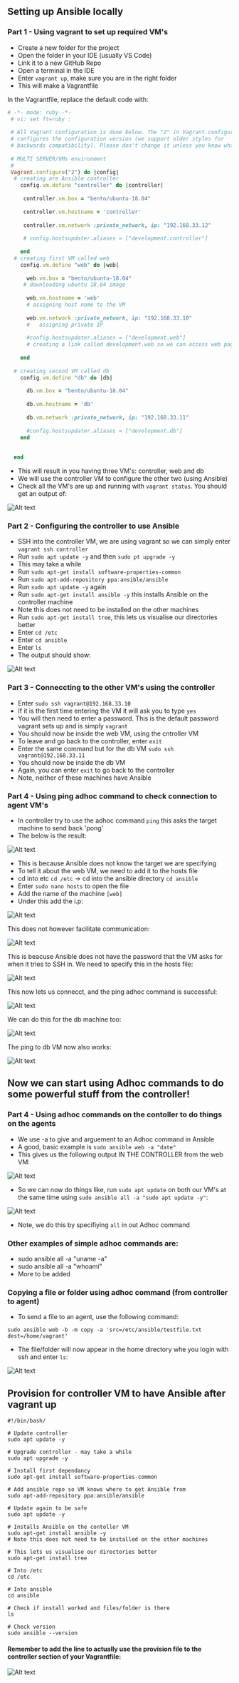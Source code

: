 ## Setting up Ansible locally

### Part 1 - Using vagrant to set up required VM's
- Create a new folder for the project
- Open the folder in your IDE (usually VS Code)
- Link it to a new GitHub Repo
- Open a terminal in the IDE
- Enter `vagrant up`, make sure you are in the right folder
- This will make a Vagrantfile

In the Vagrantfile, replace the default code with:

```ruby
# -*- mode: ruby -*-
 # vi: set ft=ruby :
 
 # All Vagrant configuration is done below. The "2" in Vagrant.configure
 # configures the configuration version (we support older styles for
 # backwards compatibility). Please don't change it unless you know what
 
 # MULTI SERVER/VMs environment 
 #
 Vagrant.configure("2") do |config|
  # creating are Ansible controller
    config.vm.define "controller" do |controller|
      
     controller.vm.box = "bento/ubuntu-18.04"
     
     controller.vm.hostname = 'controller'
     
     controller.vm.network :private_network, ip: "192.168.33.12"
     
     # config.hostsupdater.aliases = ["development.controller"] 
     
    end 
  # creating first VM called web  
    config.vm.define "web" do |web|
      
      web.vm.box = "bento/ubuntu-18.04"
     # downloading ubuntu 18.04 image
  
      web.vm.hostname = 'web'
      # assigning host name to the VM
      
      web.vm.network :private_network, ip: "192.168.33.10"
      #   assigning private IP
      
      #config.hostsupdater.aliases = ["development.web"]
      # creating a link called development.web so we can access web page with this link instread of an IP   
          
    end
    
  # creating second VM called db
    config.vm.define "db" do |db|
      
      db.vm.box = "bento/ubuntu-18.04"
      
      db.vm.hostname = 'db'
      
      db.vm.network :private_network, ip: "192.168.33.11"
      
      #config.hostsupdater.aliases = ["development.db"]     
    end
  
  
  end
```
- This will result in you having three VM's: controller, web and db
- We will use the controller VM to configure the other two (using Ansible)
- Check all the VM's are up and running with `vagrant status`. You should get an output of:

![Alt text](/images/vagrant_status.jpg "All VM's up and running")

### Part 2 - Configuring the controller to use Ansible
- SSH into the controller VM, we are using vagrant so we can simply enter `vagrant ssh controller`
- Run `sudo apt update -y` and then `sudo pt upgrade -y`
- This may take a while
- Run `sudo apt-get install software-properties-common`
- Run `sudo apt-add-repository ppa:ansible/ansible`
- Run `sudo apt update -y` again
- Run `sudo apt-get install ansible -y` this installs Ansible on the controller machine
- Note this does not need to be installed on the other machines
- Run `sudo apt-get install tree`, this lets us visualise our directories better
- Enter `cd /etc`
- Enter `cd ansible`
- Enter `ls`
- The output should show:

![Alt text](/images/ls_of_ansible_folder.jpg "ansible.cfg, hosts, roles(directory)")

### Part 3 - Conneccting to the other VM's using the controller
- Enter `sudo ssh vagrant@192.168.33.10`
- If it is the first time entering the VM it will ask you to type `yes`
- You will then need to enter a password. This is the default password vagrant sets up and is simply `vagrant`
- You should now be inside the web VM, using the cntroller VM
- To leave and go back to the controller, enter `exit`
- Enter the same command but for the db VM `sudo ssh vagrant@192.168.33.11`
- You should now be inside the db VM
- Again, you can enter `exit` to go back to the controller
- Note, neither of these machines have Ansible

### Part 4 - Using ping adhoc command to check connection to agent VM's
- In controller try to use the adhoc command `ping` this asks the target machine to send back 'pong'
- The below is the result:

![Alt text](/images/no_ansible_hosts.jpg "No hosts found")

- This is because Ansible does not know the target we are specifying
- To tell it about the web VM, we need to add it to the hosts file
- cd into etc `cd /etc` -> cd into the ansible directory `cd ansible`
- Enter `sudo nano hosts` to open the file
- Add the name of the machine `[web]`
- Under this add the i.p:

![Alt text](/images/ansible_hosts_1.jpg "Added the name and i.p of host")

This does not however facilitate communication:

![Alt text](/images/ansible_hosts_fail.jpg "Fail message")

This is beacuse Ansible does not have the password that the VM asks for when it tries to SSH in. We need to specify this in the hosts file:

![Alt text](/images/ansible_hosts_password.jpg "SSH password added")

This now lets us connecct, and the ping adhoc command is successful:

![Alt text](/images/ansible_hosts_pong.jpg "Successful pong to web VM")

We can do this for the db machine too:

![Alt text](/images/ansible_hosts_db_added.jpg "Adding the db machine to hosts file")

The ping to db VM now also works:

![Alt text](/images/ansible_hosts_pong_db.jpg "Successful pong to db VM")

## Now we can start using Adhoc commands to do some powerful stuff from the controller!

### Part 4 - Using adhoc commands on the contoller to do things on the agents
- We use -a to give and arguement to an Adhoc command in Ansible
- A good, basic example is `sudo ansible web -a "date"`
- This gives us the following output IN THE CONTROLLER from the web VM:

![Alt text](/images/ansible_date_adhoc.jpg "Date is retrieved from the web VM by contoller")

- So we can now do things like, run `sudo apt update` on both our VM's at the same time using `sudo ansible all -a "sudo apt update -y"`:

![Alt text](/images/ansible_update_adhoc.jpg "Updating web and db at the same time via controller")

- Note, we do this by specifiying `all` in out Adhoc command

### Other examples of simple adhoc commands are:
- sudo ansible all -a "uname -a"
- sudo ansible all -a "whoami"
- More to be added

### Copying a file or folder using adhoc command (from controller to agent)
- To send a file to an agent, use the following command:

```
sudo ansible web -b -m copy -a 'src=/etc/ansible/testfile.txt dest=/home/vagrant'
```

- The file/folder will now appear in the home directory whe  you login with ssh and enter `ls`:

![Alt text](/images/copyfile_adhoc.jpg "Adhoc command to copy a file folder")

## Provision for controller VM to have Ansible after vagrant up

```
#!/bin/bash/

# Update controller
sudo apt update -y

# Upgrade controller - may take a while
sudo apt upgrade -y

# Install first dependancy
sudo apt-get install software-properties-common

# Add ansible repo so VM knows where to get Ansible from
sudo apt-add-repository ppa:ansible/ansible

# Update again to be safe
sudo apt update -y

# Installs Ansible on the contoller VM
sudo apt-get install ansible -y
# Note this does not need to be installed on the other machines

# This lets us visualise our directories better
sudo apt-get install tree

# Into /etc
cd /etc

# Into ansible
cd ansible

# Check if install worked and files/folder is there
ls

# Check version
sudo ansible --version
```

#### Remember to add the line to actually use the provision file to the controller section of your Vagrantfile:

![Alt text](/images/controller_provision.jpg "Adding provision to controller VM")


